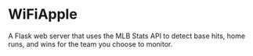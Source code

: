 # WiFiApple
A Flask web server that uses the MLB Stats API to detect base hits, home runs, and wins for the team you choose to monitor.
